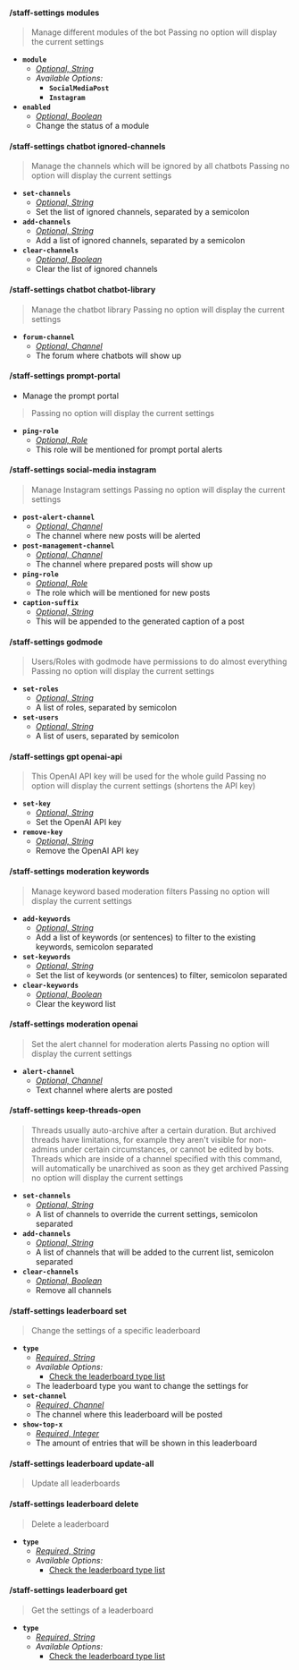 #### /staff-settings modules
> Manage different modules of the bot
> Passing no option will display the current settings
- **`module`**
  - *[Optional, String](../reference/Slash%20Commands####String)*
  - *Available Options:*
    - **`SocialMediaPost`**
	- **`Instagram`**
- **`enabled`**
  - *[Optional, Boolean](../reference/Slash%20Commands####Boolean)*
  - Change the status of a module

#### /staff-settings chatbot ignored-channels
> Manage the channels which will be ignored by all chatbots
> Passing no option will display the current settings
- **`set-channels`**
  - *[Optional, String](../reference/Slash%20Commands####String)*
  - Set the list of ignored channels, separated by a semicolon
- **`add-channels`**
  - *[Optional, String](../reference/Slash%20Commands####String)*
  - Add a list of ignored channels, separated by a semicolon
- **`clear-channels`**
  - *[Optional, Boolean](../reference/Slash%20Commands####Boolean)*
  - Clear the list of ignored channels

#### /staff-settings chatbot chatbot-library
> Manage the chatbot library
> Passing no option will display the current settings
- **`forum-channel`**
  - *[Optional, Channel](../reference/Slash%20Commands####Channel)*
  - The forum where chatbots will show up

#### /staff-settings prompt-portal
- Manage the prompt portal
> Passing no option will display the current settings
- **`ping-role`**
  - *[Optional, Role](../reference/Slash%20Commands####Role)*
  - This role will be mentioned for prompt portal alerts

#### /staff-settings social-media instagram
> Manage Instagram settings
> Passing no option will display the current settings
- **`post-alert-channel`**
  - *[Optional, Channel](../reference/Slash%20Commands####Channel)*
  - The channel where new posts will be alerted
- **`post-management-channel`**
  - *[Optional, Channel](../reference/Slash%20Commands####Channel)*
  - The channel where prepared posts will show up
- **`ping-role`**
  - *[Optional, Role](../reference/Slash%20Commands####Role)*
  - The role which will be mentioned for new posts
- **`caption-suffix`**
  - *[Optional, String](../reference/Slash%20Commands####String)*
  - This will be appended to the generated caption of a post

#### /staff-settings godmode
> Users/Roles with godmode have permissions to do almost everything
> Passing no option will display the current settings
- **`set-roles`**
  - *[Optional, String](../reference/Slash%20Commands####String)*
  - A list of roles, separated by semicolon
- **`set-users`**
  - *[Optional, String](../reference/Slash%20Commands####String)*
  - A list of users, separated by semicolon
  
#### /staff-settings gpt openai-api
> This OpenAI API key will be used for the whole guild
> Passing no option will display the current settings (shortens the API key)
- **`set-key`**
  - *[Optional, String](../reference/Slash%20Commands####String)*
  - Set the OpenAI API key
- **`remove-key`**
  - *[Optional, String](../reference/Slash%20Commands####String)*
  - Remove the OpenAI API key

#### /staff-settings moderation keywords
> Manage keyword based moderation filters
> Passing no option will display the current settings
- **`add-keywords`**
  - *[Optional, String](../reference/Slash%20Commands####String)*
  - Add a list of keywords (or sentences) to filter to the existing keywords, semicolon separated
- **`set-keywords`**
  - *[Optional, String](../reference/Slash%20Commands####String)*
  - Set the list of keywords (or sentences) to filter, semicolon separated
- **`clear-keywords`**
  - *[Optional, Boolean](../reference/Slash%20Commands####Boolean)*
  - Clear the keyword list

#### /staff-settings moderation openai
> Set the alert channel for moderation alerts
> Passing no option will display the current settings
- **`alert-channel`**
  - *[Optional, Channel](../reference/Slash%20Commands####Channel)*
  - Text channel where alerts are posted

#### /staff-settings keep-threads-open
> Threads usually auto-archive after a certain duration. But archived threads have limitations, for example they aren't visible for non-admins under certain circumstances, or cannot be edited by bots. Threads which are inside of a channel specified with this command, will automatically be unarchived as soon as they get archived
> Passing no option will display the current settings
- **`set-channels`**
  - *[Optional, String](../reference/Slash%20Commands####String)*
  - A list of channels to override the current settings, semicolon separated
- **`add-channels`**
  - *[Optional, String](../reference/Slash%20Commands####String)*
  - A list of channels that will be added to the current list, semicolon separated
- **`clear-channels`**
  - *[Optional, Boolean](../reference/Slash%20Commands####Boolean)*
  - Remove all channels

#### /staff-settings leaderboard set
> Change the settings of a specific leaderboard
- **`type`**
  - *[Required, String](../reference/Slash%20Commands####String)*
  - *Available Options:*
    - [Check the leaderboard type list](../reference/Leaderboards##Types)
  - The leaderboard type you want to change the settings for
- **`set-channel`**
  - *[Required, Channel](../reference/Slash%20Commands####Channel)*
  - The channel where this leaderboard will be posted
- **`show-top-x`**
  - *[Required, Integer](../reference/Slash%20Commands####Integer)*
  - The amount of entries that will be shown in this leaderboard

#### /staff-settings leaderboard update-all
> Update all leaderboards

#### /staff-settings leaderboard delete
> Delete a leaderboard
- **`type`**
  - *[Required, String](../reference/Slash%20Commands####String)*
  - *Available Options:*
    - [Check the leaderboard type list](../reference/Leaderboards##Types)

#### /staff-settings leaderboard get
> Get the settings of a leaderboard
- **`type`**
  - *[Required, String](../reference/Slash%20Commands####String)*
  - *Available Options:*
    - [Check the leaderboard type list](../reference/Leaderboards##Types)
